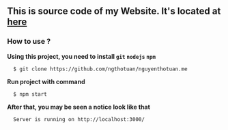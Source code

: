 ## This is source code of my Website. It's located at [here](https://www.nguyenthotuan.me/)

### How to use ?
**Using this project, you need to install `git` `nodejs` `npm`**
```shell script
  $ git clone https://github.com/ngthotuan/nguyenthotuan.me
``` 
**Run project with command**
```shell script
  $ npm start
```
**After that, you may be seen a notice look like that**
```text
  Server is running on http://localhost:3000/
``` 